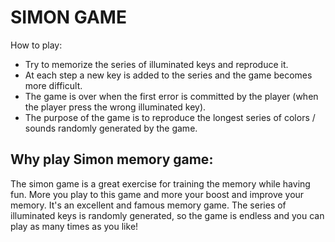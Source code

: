# SIMON GAME

How to play:
* Try to memorize the series of illuminated keys and reproduce it.
* At each step a new key is added to the series and the game becomes more difficult.
* The game is over when the first error is committed by the player (when the player press the wrong illuminated key).
* The purpose of the game is to reproduce the longest series of colors / sounds randomly generated by the game.

## Why play Simon memory game:
The simon game is a great exercise for training the memory while having fun. More you play to this game and more your boost and improve your memory. It's an excellent and famous memory game. The series of illuminated keys is randomly generated, so the game is endless and you can play as many times as you like!
